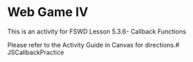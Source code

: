 # Web Game IV

This is an activity for FSWD Lesson 5.3.6- Callback Functions

Please refer to the Activity Guide in Canvas for directions.# JSCallbackPractice
